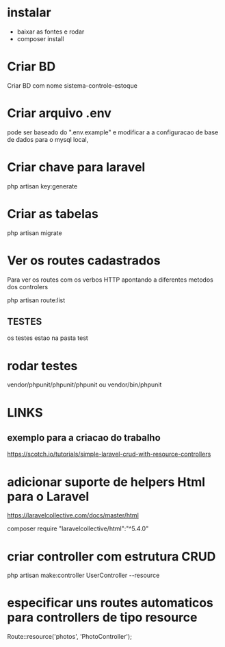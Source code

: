 
# instalar

- baixar as fontes e rodar
- composer install

# Criar BD
Criar BD com nome sistema-controle-estoque

# Criar arquivo .env
pode ser baseado do ".env.example" e modificar a a configuracao de base de dados para o mysql local, 

# Criar chave para laravel
php artisan key:generate

# Criar as tabelas
php artisan migrate

# Ver os routes cadastrados
Para ver os routes com os verbos HTTP apontando a diferentes metodos dos controlers

php artisan route:list


## TESTES
os testes estao na pasta  test

# rodar testes
vendor/phpunit/phpunit/phpunit ou
vendor/bin/phpunit

# LINKS
## exemplo para a criacao do trabalho
https://scotch.io/tutorials/simple-laravel-crud-with-resource-controllers

# adicionar suporte de helpers Html para o Laravel

https://laravelcollective.com/docs/master/html

composer require "laravelcollective/html":"^5.4.0"

# criar controller com estrutura CRUD
php artisan make:controller UserController --resource

# especificar uns routes automaticos para controllers de tipo resource
Route::resource('photos', 'PhotoController');



